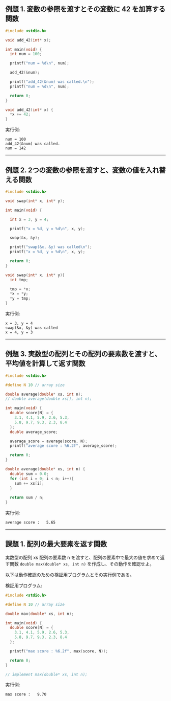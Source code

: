 ## 例題 1. 変数の参照を渡すとその変数に 42 を加算する関数

````C
#include <stdio.h>

void add_42(int* x);

int main(void) {
  int num = 100;

  printf("num = %d\n", num);

  add_42(&num);  

  printf("add_42(&num) was called.\n");
  printf("num = %d\n", num);

  return 0;
}

void add_42(int* x) {
  *x += 42;
}
````

実行例:
````
num = 100
add_42(&num) was called.
num = 142
````

---

## 例題 2. 2つの変数の参照を渡すと、変数の値を入れ替える関数

````C
#include <stdio.h>

void swap(int* x, int* y);

int main(void) {

  int x = 3, y = 4;

  printf("x = %d, y = %d\n", x, y);

  swap(&x, &y);

  printf("swap(&x, &y) was called\n");
  printf("x = %d, y = %d\n", x, y);

  return 0;
}

void swap(int* x, int* y){
  int tmp;

  tmp = *x;
  *x = *y;
  *y = tmp;
}
````

実行例:
````
x = 3, y = 4
swap(&x, &y) was called
x = 4, y = 3
````

---

## 例題 3. 実数型の配列とその配列の要素数を渡すと、平均値を計算して返す関数

````C
#include <stdio.h>

#define N 10 // array size

double average(double* xs, int n);
// double average(double xs[], int n);

int main(void) {
  double score[N] = {
    3.1, 4.1, 5.9, 2.6, 5.3,
    5.8, 9.7, 9.3, 2.3, 8.4
  };
  double average_score;

  average_score = average(score, N);
  printf("average score : %6.2f", average_score);

  return 0;
}

double average(double* xs, int n) {
  double sum = 0.0;
  for (int i = 0; i < n; i++){
    sum += xs[i];
  }
  
  return sum / n;
}
````

実行例:
````
average score :   5.65
````

----

## 課題 1. 配列の最大要素を返す関数

実数型の配列 xs 配列の要素数 n を渡すと、配列の要素中で最大の値を求めて返す関数
`double max(double* xs, int n)` を作成し、その動作を確認せよ。

以下は動作確認のための検証用プログラムとその実行例である。

検証用プログラム:
````C
#include <stdio.h>

#define N 10 // array size

double max(double* xs, int n);

int main(void) {
  double score[N] = {
    3.1, 4.1, 5.9, 2.6, 5.3,
    5.8, 9.7, 9.3, 2.3, 8.4
  };

  printf("max score : %6.2f", max(score, N));

  return 0;
}

// implement max(double* xs, int n);
````

実行例:
````
max score :   9.70
````

